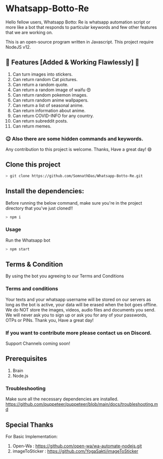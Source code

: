 # Whatsapp-Botto-Re
Hello fellow users, Whatsapp Botto: Re is whatsapp automation script or more like a bot that responds to particular keywords and few other features that we are working on.

This is an open-source program written in Javascript. 
This project require NodeJS v12.

## :star2:  Features [Added & Working Flawlessly] :star2: 
1) Can turn images into stickers.
2) Can return random Cat pictures.
3) Can return a random quote.
4) Can return a random image of waifu :heart_eyes: 
4) Can return random pokemon images.
5) Can return random anime wallpapers.
6) Can return a list of seasonal anime.
7) Can return information about anime.
8) Can return COVID-INFO for any country.
9) Can return subreddit posts.
10) Can return memes.

### :wink:  Also there are some hidden commands and keywords.

Any contribution to this project is welcome.
Thanks, Have a great day!  :smile: 

## Clone this project

```bash
> git clone https://github.com/SomnathDas/Whatsapp-Botto-Re.git
```

## Install the dependencies:
Before running the below command, make sure you're in the project directory that
you've just cloned!!

```bash
> npm i
```

### Usage
Run the Whatsapp bot

```bash
> npm start
```

## Terms & Condition
By using the bot you agreeing to our Terms and Conditions 
### Terms and conditions
Your texts and your whatsapp username will be stored on our servers as long as the bot is active, your data will be erased when the bot goes offline. We do NOT store the images, videos, audio files and documents you send. We will never ask you to sign up or ask you for any of your passwords, OTPs or PINs. Thank you, Have a great day! 

### If you want to contribute more please contact us on Discord. 
Support Channels coming soon!

## Prerequisites
1. Brain
2. Node.js

### Troubleshooting
Make sure all the necessary dependencies are installed.
https://github.com/puppeteer/puppeteer/blob/main/docs/troubleshooting.md

## Special Thanks
For Basic Implementation:
1. Open-Wa : https://github.com/open-wa/wa-automate-nodejs.git
2. imageToSticker : https://github.com/YogaSakti/imageToSticker
